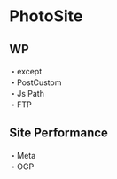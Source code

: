 # PhotoSite  

## WP  
・except                      
・PostCustom  
・Js Path  
・FTP

## Site Performance
・Meta  
・OGP
